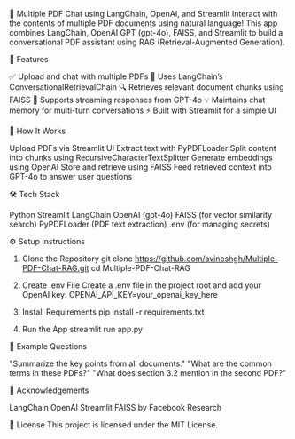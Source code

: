 📄 Multiple PDF Chat using LangChain, OpenAI, and Streamlit
Interact with the contents of multiple PDF documents using natural language!
This app combines LangChain, OpenAI GPT (gpt-4o), FAISS, and Streamlit to build a conversational PDF assistant using RAG (Retrieval-Augmented Generation).

🚀 Features

✅ Upload and chat with multiple PDFs
🧠 Uses LangChain’s ConversationalRetrievalChain
🔍 Retrieves relevant document chunks using FAISS
💬 Supports streaming responses from GPT-4o
💡 Maintains chat memory for multi-turn conversations
⚡ Built with Streamlit for a simple UI

🧠 How It Works

Upload PDFs via Streamlit UI
Extract text with PyPDFLoader
Split content into chunks using RecursiveCharacterTextSplitter
Generate embeddings using OpenAI
Store and retrieve using FAISS
Feed retrieved context into GPT-4o to answer user questions

🛠️ Tech Stack

Python
Streamlit
LangChain
OpenAI (gpt-4o)
FAISS (for vector similarity search)
PyPDFLoader (PDF text extraction)
.env (for managing secrets)


⚙️ Setup Instructions
1. Clone the Repository
git clone https://github.com/avineshgh/Multiple-PDF-Chat-RAG.git
cd Multiple-PDF-Chat-RAG

2. Create .env File
Create a .env file in the project root and add your OpenAI key:
OPENAI_API_KEY=your_openai_key_here

3. Install Requirements
pip install -r requirements.txt

4. Run the App
streamlit run app.py


💬 Example Questions

"Summarize the key points from all documents."
"What are the common terms in these PDFs?"
"What does section 3.2 mention in the second PDF?"


🙌 Acknowledgements

LangChain
OpenAI
Streamlit
FAISS by Facebook Research

🪪 License
This project is licensed under the MIT License.

